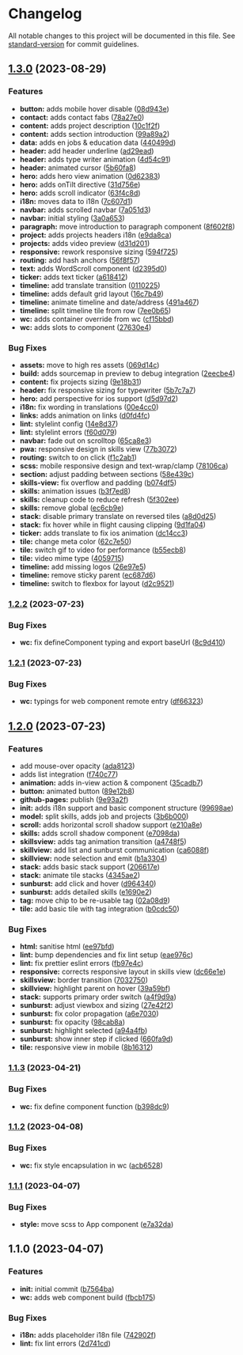 # Changelog

All notable changes to this project will be documented in this file. See [standard-version](https://github.com/conventional-changelog/standard-version) for commit guidelines.

## [1.3.0](https://github.com/dvcol/about-me/compare/v1.2.2...v1.3.0) (2023-08-29)


### Features

* **button:** adds mobile hover disable ([08d943e](https://github.com/dvcol/about-me/commit/08d943e4be39262f050795d2ae8d64805040c2bd))
* **contact:** adds contact fabs ([78a27e0](https://github.com/dvcol/about-me/commit/78a27e0694398546144d16f225603e632fb47171))
* **content:** adds project description ([10c1f2f](https://github.com/dvcol/about-me/commit/10c1f2fb4f6dba0e728749c1ca066a2419170613))
* **content:** adds section introduction ([99a89a2](https://github.com/dvcol/about-me/commit/99a89a222899c18fb5ebb8af2f4e30af8f696dde))
* **data:** adds en jobs & education data ([440499d](https://github.com/dvcol/about-me/commit/440499da3d716d66002f5285ff6a464c1308c1c4))
* **header:** add header underline ([ad29ead](https://github.com/dvcol/about-me/commit/ad29eadc44889cc257f9801ccc8b4fa152f1f1cb))
* **header:** adds type writer animation ([4d54c91](https://github.com/dvcol/about-me/commit/4d54c91b4c7ffc3ab5ff8f988bd5009242fefb37))
* **header:** animated cursor ([5b60fa8](https://github.com/dvcol/about-me/commit/5b60fa878d75725b02c87188ac3dcf7048cf45d6))
* **hero:** adds hero view animation ([0d62383](https://github.com/dvcol/about-me/commit/0d6238316be6518e8cdc8f6f79d9d4959415ef43))
* **hero:** adds onTilt directive ([31d756e](https://github.com/dvcol/about-me/commit/31d756ef72b06ec126ecfca3d03952a1a7a96085))
* **hero:** adds scroll indicator ([63f4c8d](https://github.com/dvcol/about-me/commit/63f4c8d78b5a971a8a02a7e9ace754dda4275190))
* **i18n:** moves data to i18n ([7c607d1](https://github.com/dvcol/about-me/commit/7c607d13ceb41b6cc29fe2d1580bce53c160e817))
* **navbar:** adds scrolled navbar ([7a051d3](https://github.com/dvcol/about-me/commit/7a051d39ebf9534589658826447f5a2c79e15fd0))
* **navbar:** initial styling ([3a0a653](https://github.com/dvcol/about-me/commit/3a0a653f0a3ceeca31b39269fee1ea5a774d1281))
* **paragraph:** move introduction to paragraph component ([8f602f8](https://github.com/dvcol/about-me/commit/8f602f8ad282f0d46c64380280c193c17fef91ec))
* **project:** adds projects headers i18n ([e9da8ca](https://github.com/dvcol/about-me/commit/e9da8ca1256fed6b4a224dc56726adcd3455814d))
* **projects:** adds video preview ([d31d201](https://github.com/dvcol/about-me/commit/d31d20170df22d2f7f5123a017653fc4aa1c7541))
* **responsive:** rework responsive sizing ([594f725](https://github.com/dvcol/about-me/commit/594f725ad8b42288a019453518d00ffc92891a81))
* **routing:** add hash anchors ([56f8f57](https://github.com/dvcol/about-me/commit/56f8f57f1ee8ec66dac370f5fdec114e6e29b865))
* **text:** adds WordScroll component ([d2395d0](https://github.com/dvcol/about-me/commit/d2395d068b5ad7d0d0c61f3617cd63961c81b3bf))
* **ticker:** adds text ticker ([a618412](https://github.com/dvcol/about-me/commit/a618412a4bf930c8c4887605437d8fb8e90b4b69))
* **timeline:** add translate transition ([0110225](https://github.com/dvcol/about-me/commit/0110225225e3f8a5cb1884f40c3767b3c6db51c8))
* **timeline:** adds default grid layout ([16c7b49](https://github.com/dvcol/about-me/commit/16c7b490dc1690b46b70e851cde8d9c0a73782f8))
* **timeline:** animate timeline and date/address ([491a467](https://github.com/dvcol/about-me/commit/491a467d01bfcbf6d3e95b7cfcd064e753ee9abe))
* **timeline:** split timeline tile from row ([7ee0b65](https://github.com/dvcol/about-me/commit/7ee0b654148bb0829f7ee8487ec1769882534657))
* **wc:** adds container override from wc ([cf15bbd](https://github.com/dvcol/about-me/commit/cf15bbde0dde28a96887cbca4b05d5f588673815))
* **wc:** adds slots to component ([27630e4](https://github.com/dvcol/about-me/commit/27630e49b3cfe3fb5593662f0d71d1e299d007ff))


### Bug Fixes

* **assets:** move to high res assets ([069d14c](https://github.com/dvcol/about-me/commit/069d14c0f152cb66d3e2a5c308e8469f1d06cd80))
* **build:** adds sourcemap in preview to debug integration ([2eecbe4](https://github.com/dvcol/about-me/commit/2eecbe47cc8edfe7f7a9ca6d676031457fbbcd68))
* **content:** fix projects sizing ([9e18b31](https://github.com/dvcol/about-me/commit/9e18b31850c7ed2fc91216449acb4b6b00935236))
* **header:** fix responsive sizing for typewriter ([5b7c7a7](https://github.com/dvcol/about-me/commit/5b7c7a7027b9f89db533c2383040ae84dd48f6fb))
* **hero:** add perspective for ios support ([d5d97d2](https://github.com/dvcol/about-me/commit/d5d97d2a52600f847d8e267165d7d728a225878a))
* **i18n:** fix wording in translations ([00e4cc0](https://github.com/dvcol/about-me/commit/00e4cc05c1208e556d3d8984ea260537becdb7ca))
* **links:** adds animation on links ([d0fd4fc](https://github.com/dvcol/about-me/commit/d0fd4fcf495b3667ddce5eba97f39a5f40088692))
* **lint:** stylelint config ([14e8d37](https://github.com/dvcol/about-me/commit/14e8d37b4a9fc956db4ec35d92a0e39b5ac665a7))
* **lint:** stylelint errors ([f60d079](https://github.com/dvcol/about-me/commit/f60d0793cbf7eb8fa5cd4d5037229a1b82e02925))
* **navbar:** fade out on scrolltop ([65ca8e3](https://github.com/dvcol/about-me/commit/65ca8e3953b49b937f4cf48b7e0d4abe6cd1a7f5))
* **pwa:** responsive design in skills view ([77b3072](https://github.com/dvcol/about-me/commit/77b30727f5a058e9cc66eaf26b509ca44e4fd02a))
* **routing:** switch to on click ([f1c2ab1](https://github.com/dvcol/about-me/commit/f1c2ab182ae26d706d0d67b6d03cdf95e1499e1f))
* **scss:** mobile responsive design and text-wrap/clamp ([78106ca](https://github.com/dvcol/about-me/commit/78106ca46147f9be4c8ca3d4481ece5ad6d565ee))
* **section:** adjust padding between sections ([58e439c](https://github.com/dvcol/about-me/commit/58e439c4ca9ccfc13d97760851ff7316d6d4ea1e))
* **skills-view:** fix overflow and padding ([b074df5](https://github.com/dvcol/about-me/commit/b074df5989d4945b4dd125e4a560fa55f3f56d1b))
* **skills:** animation issues ([b3f7ed8](https://github.com/dvcol/about-me/commit/b3f7ed889ec26488053a79e637c20a597eb3589d))
* **skills:** cleanup code to reduce refresh ([5f302ee](https://github.com/dvcol/about-me/commit/5f302ee29a23329ecc8bb6e9dc03350cd04058eb))
* **skills:** remove global ([ec6cb9e](https://github.com/dvcol/about-me/commit/ec6cb9ef9983f2d5cb80aaa83ebfa80bd763bc0b))
* **stack:** disable primary translate on reversed tiles ([a8d0d25](https://github.com/dvcol/about-me/commit/a8d0d25fae554cde7c026912467f5e1b52e61e42))
* **stack:** fix hover while in flight causing clipping ([9d1fa04](https://github.com/dvcol/about-me/commit/9d1fa0456ec804bede66a429b78736f409b77f04))
* **ticker:** adds translate to fix ios animation ([dc14cc3](https://github.com/dvcol/about-me/commit/dc14cc3eba83f64078de2d10f2a672bee5a84a42))
* **tile:** change meta color ([62c7e50](https://github.com/dvcol/about-me/commit/62c7e50db7d1ca844e948a56106803ce45fe307b))
* **tile:** switch gif to video for performance ([b55ecb8](https://github.com/dvcol/about-me/commit/b55ecb83687905a02eacbc8ad42dffbc19e778a5))
* **tile:** video mime type ([4059715](https://github.com/dvcol/about-me/commit/4059715271b187298cae70a99abbc3543534dd0b))
* **timeline:** add missing logos ([26e97e5](https://github.com/dvcol/about-me/commit/26e97e5df85679beecab8d53b393c906a14b38ca))
* **timeline:** remove sticky parent ([ec687d6](https://github.com/dvcol/about-me/commit/ec687d6ab31916aabb6f36bbf8afca75036cdd3e))
* **timeline:** switch to flexbox for layout ([d2c9521](https://github.com/dvcol/about-me/commit/d2c9521b4baf34a1ccbe8a303c6f39e73fefea7f))

### [1.2.2](https://github.com/dvcol/about-me/compare/v1.2.1...v1.2.2) (2023-07-23)


### Bug Fixes

* **wc:** fix defineComponent typing and export baseUrl ([8c9d410](https://github.com/dvcol/about-me/commit/8c9d41062d232a1867f2b27c8aeb5dc7725d44d2))

### [1.2.1](https://github.com/dvcol/about-me/compare/v1.2.0...v1.2.1) (2023-07-23)


### Bug Fixes

* **wc:** typings for web component remote entry ([df66323](https://github.com/dvcol/about-me/commit/df663231daf79af0ec3bc58793514c474e36c463))

## [1.2.0](https://github.com/dvcol/about-me/compare/v1.1.3...v1.2.0) (2023-07-23)


### Features

* add mouse-over opacity ([ada8123](https://github.com/dvcol/about-me/commit/ada81234f0fb73637f0eac2c2909126a9c8f28ea))
* adds list integration ([f740c77](https://github.com/dvcol/about-me/commit/f740c7799d864c17d0d2f3f222ea1e7059ca7c63))
* **animation:** adds in-view action & component ([35cadb7](https://github.com/dvcol/about-me/commit/35cadb768fe69d38573314ff77f52bd66fc4bd41))
* **button:** animated button ([89e12b8](https://github.com/dvcol/about-me/commit/89e12b8cbb7d1a716f29620a4889b40738eb2a06))
* **github-pages:** publish ([9e93a2f](https://github.com/dvcol/about-me/commit/9e93a2f33c637cb419c89d663c5678f65eff3232))
* **init:** adds i18n support and basic component structure ([99698ae](https://github.com/dvcol/about-me/commit/99698aec837c898c1e536b12af2771c321660e8a))
* **model:** split skills, adds job and projects ([3b6b000](https://github.com/dvcol/about-me/commit/3b6b000a2c22eff1a49440edb76fb7987953994b))
* **scroll:** adds horizontal scroll shadow support ([e210a8e](https://github.com/dvcol/about-me/commit/e210a8e2fe350f15daea66a4bb59296e51222257))
* **skills:** adds scroll shadow component ([e7098da](https://github.com/dvcol/about-me/commit/e7098da9aa18327032f19a6a887a7f815e5b73d4))
* **skillsview:** adds tag animation transition ([a4748f5](https://github.com/dvcol/about-me/commit/a4748f5b6635f2f8e13173c03635c88ce4d43f97))
* **skillview:** add list and sunburst communication ([ca6088f](https://github.com/dvcol/about-me/commit/ca6088fec31d159c43003c5e410bfb441b138191))
* **skillview:** node selection and emit ([b1a3304](https://github.com/dvcol/about-me/commit/b1a33042306abf80261733377fbeb845b9a4f941))
* **stack:** adds basic stack support ([206617e](https://github.com/dvcol/about-me/commit/206617e2194017d832b27987e29aebd46113701e))
* **stack:** animate tile stacks ([4345ae2](https://github.com/dvcol/about-me/commit/4345ae2a71ab08cbde188d09c63f9f67ba6f53bf))
* **sunburst:** add click and hover ([d964340](https://github.com/dvcol/about-me/commit/d964340e659d51b204feedcf4ab75124bae778c4))
* **sunburst:** adds detailed skills ([e1690e2](https://github.com/dvcol/about-me/commit/e1690e2e87151df78573cee12e4f2785686cb978))
* **tag:** move chip to be re-usable tag ([02a08d9](https://github.com/dvcol/about-me/commit/02a08d93d903a3da78d0cbe5fdc0442f15a61f81))
* **tile:** add basic tile with tag integration ([b0cdc50](https://github.com/dvcol/about-me/commit/b0cdc508b2be1931ac31d73f6f8401ba8ad9ede1))


### Bug Fixes

* **html:** sanitise html ([ee97bfd](https://github.com/dvcol/about-me/commit/ee97bfd659ddf92d695bed87d7ad0c81042fc828))
* **lint:** bump dependencies and fix lint setup ([eae976c](https://github.com/dvcol/about-me/commit/eae976ce8b9d2c7b7d1ea623bb7b8884966969cb))
* **lint:** fix prettier eslint errors ([fb97e4c](https://github.com/dvcol/about-me/commit/fb97e4c5573cca34e7f95d0fb0751ea2f7bfc8c9))
* **responsive:** corrects responsive layout in skills view ([dc66e1e](https://github.com/dvcol/about-me/commit/dc66e1e61c4d54b715f1934eff592d22696766ba))
* **skillsview:** border transition ([7032750](https://github.com/dvcol/about-me/commit/70327503f0c1e57322a001c32f8a483910694d9b))
* **skillview:** highlight parent on hover ([39a59bf](https://github.com/dvcol/about-me/commit/39a59bf7395e7aa00349101f8f6cdfc3a26ca625))
* **stack:** supports primary order switch ([a4f9d9a](https://github.com/dvcol/about-me/commit/a4f9d9ac4ff1e3ac35dd55a2cce69628b7399892))
* **sunburst:** adjust viewbox and sizing ([27e42f2](https://github.com/dvcol/about-me/commit/27e42f2e4029e6102107c28436487b13df9169c1))
* **sunburst:** fix color propagation ([a6e7030](https://github.com/dvcol/about-me/commit/a6e7030071adaf174ccb6d6cb76e59753b23de02))
* **sunburst:** fix opacity ([98cab8a](https://github.com/dvcol/about-me/commit/98cab8a74d3019984e79252522432246cd93e07a))
* **sunburst:** highlight selected ([a94a4fb](https://github.com/dvcol/about-me/commit/a94a4fb73b0ab687052317a7086100419a7d3bca))
* **sunburst:** show inner step if clicked ([660fa9d](https://github.com/dvcol/about-me/commit/660fa9d70f4a2f303856bbd5e936dac168742f92))
* **tile:** responsive view in mobile ([8b16312](https://github.com/dvcol/about-me/commit/8b16312f615c331cf0eaf0085eaa5be9fc0e8a35))

### [1.1.3](https://github.com/dvcol/about-me/compare/v1.1.2...v1.1.3) (2023-04-21)


### Bug Fixes

* **wc:** fix define component function ([b398dc9](https://github.com/dvcol/about-me/commit/b398dc9b1eeef432e51a4e6a3b445265f638dd5d))

### [1.1.2](https://github.com/dvcol/about-me/compare/v1.1.1...v1.1.2) (2023-04-08)


### Bug Fixes

* **wc:** fix style encapsulation in wc ([acb6528](https://github.com/dvcol/about-me/commit/acb65280dc61dae5fc4d65a71d6aaf6f5e62371d))

### [1.1.1](https://github.com/dvcol/about-me/compare/v1.1.0...v1.1.1) (2023-04-07)


### Bug Fixes

* **style:** move scss to App component ([e7a32da](https://github.com/dvcol/about-me/commit/e7a32da9648a35be2ac61a14781ea35e63dbe1ca))

## 1.1.0 (2023-04-07)


### Features

* **init:** initial commit ([b7564ba](https://github.com/dvcol/about-me/commit/b7564bab0c088b3d6837d29f7a94438e2734e1ab))
* **wc:** adds web component build ([fbcb175](https://github.com/dvcol/about-me/commit/fbcb1753cb1620097aeb91029e499fb4f92434d0))


### Bug Fixes

* **i18n:** adds placeholder i18n file ([742902f](https://github.com/dvcol/about-me/commit/742902f3833c7886060e34d428aaf1c96db1e6ab))
* **lint:** fix lint errors ([2d741cd](https://github.com/dvcol/about-me/commit/2d741cdbe8abe48ced15721a295853727e4095ed))
